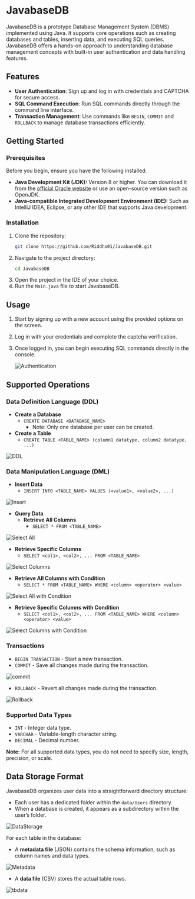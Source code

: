 
# JavabaseDB
JavabaseDB is a prototype Database Management System (DBMS) implemented using Java. It supports core operations such as creating databases and tables, inserting data, and executing SQL queries. JavabaseDB offers a hands-on approach to understanding database management concepts with built-in user authentication and data handling features.

## Features
- **User Authentication**: Sign up and log in with credentials and CAPTCHA for secure access.
- **SQL Command Execution**: Run SQL commands directly through the command line interface.
- **Transaction Management**: Use commands like `BEGIN`, `COMMIT` and `ROLLBACK` to manage database transactions efficiently.

## Getting Started

### Prerequisites
Before you begin, ensure you have the following installed:

- **Java Development Kit (JDK):** Version 8 or higher. You can download it from the [official Oracle website](https://www.oracle.com/java/technologies/javase-jdk11-downloads.html) or use an open-source version such as OpenJDK.
- **Java-compatible Integrated Development Environment (IDE):** Such as IntelliJ IDEA, Eclipse, or any other IDE that supports Java development.

### Installation
1. Clone the repository:
   ```bash
   git clone https://github.com/Riddho01/JavabaseDB.git
   ```
2. Navigate to the project directory:
   ```bash
   cd JavabaseDB
   ```
3. Open the project in the IDE of your choice.
4. Run the `Main.java` file to start JavabaseDB.

## Usage
1. Start by signing up with a new account using the provided options on the screen.
2. Log in with your credentials and complete the captcha verification.
3. Once logged in, you can begin executing SQL commands directly in the console.

    ![Authentication](https://github.com/user-attachments/assets/92e499fb-47c9-4620-8433-3da71c307673)

## Supported Operations

### Data Definition Language (DDL)
* **Create a Database**
  * `CREATE DATABASE <DATABASE_NAME>`  
    * Note: Only one database per user can be created.
* **Create a Table**
  * `CREATE TABLE <TABLE_NAME> (column1 datatype, column2 datatype, ...)`

![DDL](https://github.com/user-attachments/assets/1cbce8d3-89e4-4374-acd6-5eba089fe1fa)

### Data Manipulation Language (DML)
* **Insert Data**
  * `INSERT INTO <TABLE_NAME> VALUES (<value1>, <value2>, ...)`

![Insert](https://github.com/user-attachments/assets/9f5deab9-5a92-4fcd-81b4-12af2cd291a1)

* **Query Data**
  * **Retrieve All Columns**
    * `SELECT * FROM <TABLE_NAME>`

![Select All](https://github.com/user-attachments/assets/75706868-8b23-42ef-9f59-d14c4d8c7a9d)

  * **Retrieve Specific Columns**
    * `SELECT <col1>, <col2>, ... FROM <TABLE_NAME>`

![Select Columns](https://github.com/user-attachments/assets/c09befb1-5737-46e4-9d05-dd32bc3dfea3)

   * **Retrieve All Columns with Condition**
      * `SELECT * FROM <TABLE_NAME> WHERE <column> <operator> <value>`

![Select All with Condition](https://github.com/user-attachments/assets/cae6a14e-fe15-4b70-aacc-36151946b4da)

  * **Retrieve Specific Columns with Condition**
      * `SELECT <col1>, <col2>, ... FROM <TABLE_NAME> WHERE <column> <operator> <value>`

![Select Columns with Condition](https://github.com/user-attachments/assets/cc9c877c-d59e-413a-bf4b-9ccb4c8ae318)

### Transactions
* `BEGIN TRANSACTION` - Start a new transaction.
* `COMMIT` - Save all changes made during the transaction.

![commit](https://github.com/user-attachments/assets/a38ddeed-b1ab-4192-9b8c-0b76079c92a1)
* `ROLLBACK` - Revert all changes made during the transaction.

![Rollback](https://github.com/user-attachments/assets/ddc464f6-1470-4c68-9154-94ca1cd0f7b0)

### Supported Data Types
* `INT` - Integer data type.
* `VARCHAR` - Variable-length character string.
* `DECIMAL` - Decimal number.

**Note:** For all supported data types, you do not need to specify size, length, precision, or scale.

## Data Storage Format

JavabaseDB organizes user data into a straightforward directory structure:

- Each user has a dedicated folder within the `data/Users` directory.
- When a database is created, it appears as a subdirectory within the user’s folder.

![DataStorage](https://github.com/user-attachments/assets/28018ddf-8a53-4fd3-9965-6d6cf39c472f)

For each table in the database:
  - A **metadata file** (JSON) contains the schema information, such as column names and data types.

![Metadata](https://github.com/user-attachments/assets/296e4774-b027-4b9e-ac81-9b29e7201945)
  - A **data file** (CSV) stores the actual table rows.

![tbdata](https://github.com/user-attachments/assets/590bb022-911a-4b36-81ab-32b348fcdfb5)
